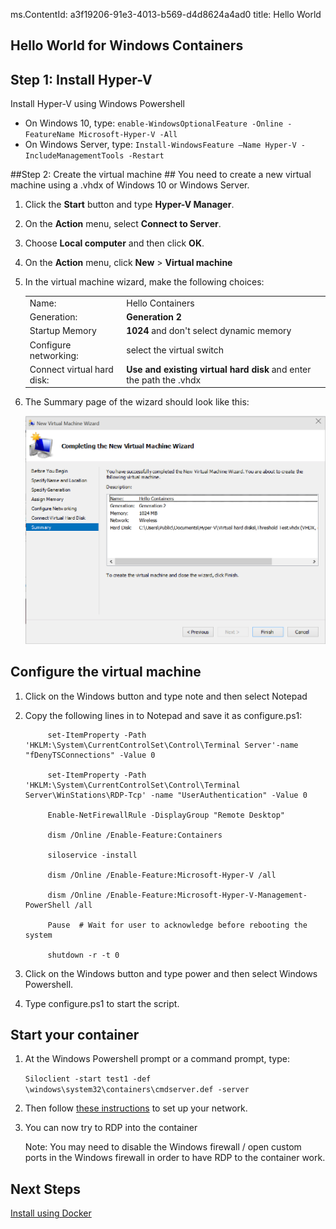 ms.ContentId: a3f19206-91e3-4013-b569-d4d8624a4ad0 
title: Hello World

## Hello World for Windows Containers ##



## Step 1: Install Hyper-V ##
Install Hyper-V using Windows Powershell</td></tr>
	
- On Windows 10, type: `enable-WindowsOptionalFeature -Online -FeatureName Microsoft-Hyper-V -All` 
- On Windows Server, type: `Install-WindowsFeature –Name Hyper-V -IncludeManagementTools -Restart`
	
##Step 2: Create the virtual machine ##
You need to create a new virtual machine using a .vhdx of Windows 10 or Windows Server. 

1. Click the **Start** button and type **Hyper-V Manager**.
2. On the **Action** menu, select **Connect to Server**. 
3. Choose **Local computer** and then click **OK**.
4. On the **Action** menu, click **New** > **Virtual machine**
5. In the virtual machine wizard, make the following choices:
	
	<table>
	<tr><td>Name:</td> <td>Hello Containers</td></tr>
	<tr><td>Generation:</td> <td><b>Generation 2</b></td></tr>
	<tr><td>Startup Memory</td> <td><b>1024</b> and don't select dynamic memory</td></tr>
	<tr><td>Configure networking:</td> <td>select the virtual switch</td></tr>
	<tr><td>Connect virtual hard disk:</td> <td><b>Use and existing virtual hard disk</b> and enter the path the .vhdx</td></tr>
	</table>

6. The Summary page of the wizard should look like this:
	
	![](media\create_vm.png)

## Configure the virtual machine
1. Click on the Windows button and type note and then select Notepad
2. Copy the following lines in to Notepad and save it as configure.ps1:

	
    		set-ItemProperty -Path 'HKLM:\System\CurrentControlSet\Control\Terminal Server'-name "fDenyTSConnections" -Value 0 
    	
    		set-ItemProperty -Path 'HKLM:\System\CurrentControlSet\Control\Terminal Server\WinStations\RDP-Tcp' -name "UserAuthentication" -Value 0
    	
    		Enable-NetFirewallRule -DisplayGroup "Remote Desktop" 
    	
    		dism /Online /Enable-Feature:Containers 
    	
    		siloservice -install 
    	
    		dism /Online /Enable-Feature:Microsoft-Hyper-V /all 
    	
    		dism /Online /Enable-Feature:Microsoft-Hyper-V-Management-PowerShell /all
    	
    		Pause  # Wait for user to acknowledge before rebooting the system
    	
    		shutdown -r -t 0 
    	
3. Click on the Windows button and type power and then select Windows Powershell. 
4. Type configure.ps1 to start the script.

## Start your container ##
1. At the Windows Powershell prompt or a command prompt, type:

   `Siloclient -start test1 -def \windows\system32\containers\cmdserver.def -server`

2. Then follow [these instructions](..\reference\networking.md) to set up your network.
3. You can now try to RDP into the container

	Note: You may need to disable the Windows firewall / open custom ports in the Windows firewall in order to have RDP to the container work.

## Next Steps
[Install using Docker](install_using_docker.md)